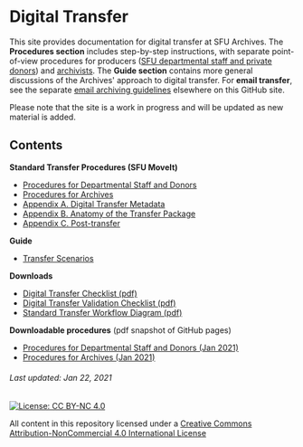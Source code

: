 # Digital Transfer
This site provides documentation for digital transfer at SFU Archives. The **Procedures section** includes step-by-step instructions, with separate point-of-view procedures for producers ([SFU departmental staff and private donors](procedures/standard-producers/00-introduction.md)) and [archivists](procedures/standard-archives/00-introduction.md). The **Guide section** contains more general discussions of the Archives' approach to digital transfer. For **email transfer**, see the separate [email archiving guidelines](https://github.com/SFU-Archives/email-archiving) elsewhere on this GitHub site.

Please note that the site is a work in progress and will be updated as new material is added.

## Contents
**Standard Transfer Procedures (SFU MoveIt)**
- [Procedures for Departmental Staff and Donors](procedures/standard-producers/00-introduction.md)
- [Procedures for Archives](procedures/standard-archives/00-introduction.md)
- [Appendix A. Digital Transfer Metadata](procedures/appendices/a-transfer-metadata.md)
- [Appendix B. Anatomy of the Transfer Package](procedures/appendices/b-anatomy-transfer-package.md)
- [Appendix C. Post-transfer](procedures/appendices/c-post-transfer.md)

**Guide**
- [Transfer Scenarios](guide/transfer-scenarios.md)

**Downloads**
- [Digital Transfer Checklist (pdf)](downloads/checklist-transfer.pdf)
- [Digital Transfer Validation Checklist (pdf)](downloads/checklist-validation.pdf)
- [Standard Transfer Workflow Diagram (pdf)](downloads/workflow-standard.pdf)

**Downloadable procedures** (pdf snapshot of GitHub pages)
- [Procedures for Departmental Staff and Donors (Jan 2021)](downloads/procedures-producers-full.pdf)
- [Procedures for Archives (Jan 2021)](downloads/procedures-archives-full.pdf)

###### Last updated: Jan 22, 2021

[![License: CC BY-NC 4.0](https://img.shields.io/badge/License-CC%20BY--NC%204.0-lightgrey.svg)](https://creativecommons.org/licenses/by-nc/4.0/)

All content in this repository licensed under a [Creative Commons Attribution-NonCommercial 4.0 International License](https://creativecommons.org/licenses/by-nc/4.0/)
